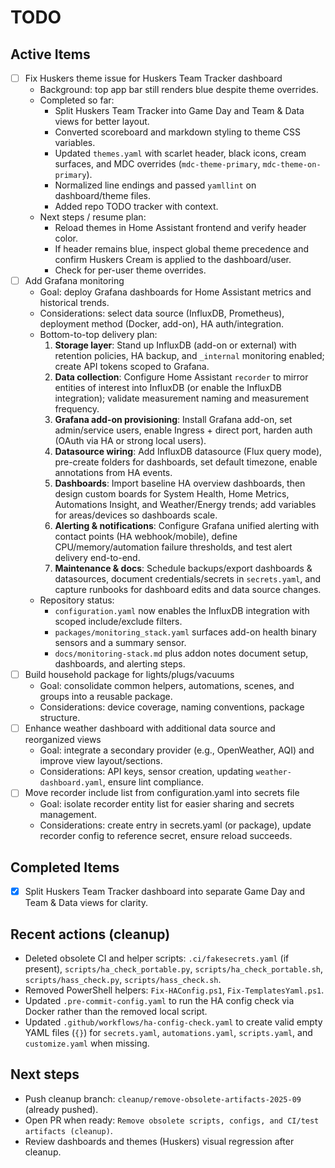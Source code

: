 # TODO

## Active Items
- [ ] Fix Huskers theme issue for Huskers Team Tracker dashboard
  - Background: top app bar still renders blue despite theme overrides.
  - Completed so far:
    - Split Huskers Team Tracker into Game Day and Team & Data views for better layout.
    - Converted scoreboard and markdown styling to theme CSS variables.
    - Updated `themes.yaml` with scarlet header, black icons, cream surfaces, and MDC overrides (`mdc-theme-primary`, `mdc-theme-on-primary`).
    - Normalized line endings and passed `yamllint` on dashboard/theme files.
    - Added repo TODO tracker with context.
  - Next steps / resume plan:
    - Reload themes in Home Assistant frontend and verify header color.
    - If header remains blue, inspect global theme precedence and confirm Huskers Cream is applied to the dashboard/user.
    - Check for per-user theme overrides.
- [ ] Add Grafana monitoring
  - Goal: deploy Grafana dashboards for Home Assistant metrics and historical trends.
  - Considerations: select data source (InfluxDB, Prometheus), deployment method (Docker, add-on), HA auth/integration.
  - Bottom-to-top delivery plan:
    1. **Storage layer**: Stand up InfluxDB (add-on or external) with retention policies, HA backup, and `_internal` monitoring enabled; create API tokens scoped to Grafana.
    2. **Data collection**: Configure Home Assistant `recorder` to mirror entities of interest into InfluxDB (or enable the InfluxDB integration); validate measurement naming and measurement frequency.
    3. **Grafana add-on provisioning**: Install Grafana add-on, set admin/service users, enable Ingress + direct port, harden auth (OAuth via HA or strong local users).
    4. **Datasource wiring**: Add InfluxDB datasource (Flux query mode), pre-create folders for dashboards, set default timezone, enable annotations from HA events.
    5. **Dashboards**: Import baseline HA overview dashboards, then design custom boards for System Health, Home Metrics, Automations Insight, and Weather/Energy trends; add variables for areas/devices so dashboards scale.
    6. **Alerting & notifications**: Configure Grafana unified alerting with contact points (HA webhook/mobile), define CPU/memory/automation failure thresholds, and test alert delivery end-to-end.
    7. **Maintenance & docs**: Schedule backups/export dashboards & datasources, document credentials/secrets in `secrets.yaml`, and capture runbooks for dashboard edits and data source changes.
  - Repository status:
    - `configuration.yaml` now enables the InfluxDB integration with scoped include/exclude filters.
    - `packages/monitoring_stack.yaml` surfaces add-on health binary sensors and a summary sensor.
    - `docs/monitoring-stack.md` plus addon notes document setup, dashboards, and alerting steps.
- [ ] Build household package for lights/plugs/vacuums
  - Goal: consolidate common helpers, automations, scenes, and groups into a reusable package.
  - Considerations: device coverage, naming conventions, package structure.
- [ ] Enhance weather dashboard with additional data source and reorganized views
  - Goal: integrate a secondary provider (e.g., OpenWeather, AQI) and improve view layout/sections.
  - Considerations: API keys, sensor creation, updating `weather-dashboard.yaml`, ensure lint compliance.
- [ ] Move recorder include list from configuration.yaml into secrets file
  - Goal: isolate recorder entity list for easier sharing and secrets management.
  - Considerations: create entry in secrets.yaml (or package), update recorder config to reference secret, ensure reload succeeds.
## Completed Items
- [x] Split Huskers Team Tracker dashboard into separate Game Day and Team & Data views for clarity.

## Recent actions (cleanup)
- Deleted obsolete CI and helper scripts: `.ci/fakesecrets.yaml` (if present), `scripts/ha_check_portable.py`, `scripts/ha_check_portable.sh`, `scripts/hass_check.py`, `scripts/hass_check.sh`.
- Removed PowerShell helpers: `Fix-HAConfig.ps1`, `Fix-TemplatesYaml.ps1`.
- Updated `.pre-commit-config.yaml` to run the HA config check via Docker rather than the removed local script.
- Updated `.github/workflows/ha-config-check.yaml` to create valid empty YAML files (`{}`) for `secrets.yaml`, `automations.yaml`, `scripts.yaml`, and `customize.yaml` when missing.

## Next steps
- Push cleanup branch: `cleanup/remove-obsolete-artifacts-2025-09` (already pushed).
- Open PR when ready: `Remove obsolete scripts, configs, and CI/test artifacts (cleanup)`.
- Review dashboards and themes (Huskers) visual regression after cleanup.
